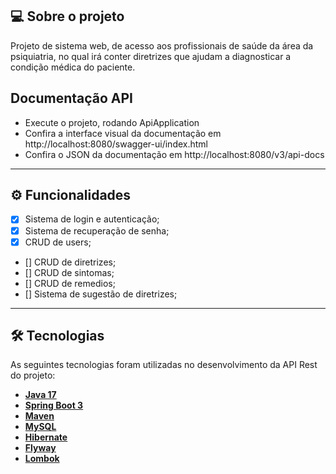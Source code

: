 ## 💻 Sobre o projeto

Projeto de sistema web, de acesso aos profissionais de saúde da área da psiquiatria, no qual irá conter diretrizes que ajudam a diagnosticar a condição
médica do paciente.

## Documentação API

- Execute o projeto, rodando ApiApplication
- Confira a interface visual da documentação em http://localhost:8080/swagger-ui/index.html
- Confira o JSON da documentação em http://localhost:8080/v3/api-docs

---

## ⚙️ Funcionalidades

- [x] Sistema de login e autenticação;
- [x] Sistema de recuperação de senha;
- [x] CRUD de users;
- [] CRUD de diretrizes;
- [] CRUD de sintomas;
- [] CRUD de remedios;
- [] Sistema de sugestão de diretrizes;

---

## 🛠 Tecnologias

As seguintes tecnologias foram utilizadas no desenvolvimento da API Rest do projeto:

- **[Java 17](https://www.oracle.com/java)**
- **[Spring Boot 3](https://spring.io/projects/spring-boot)**
- **[Maven](https://maven.apache.org)**
- **[MySQL](https://www.mysql.com)**
- **[Hibernate](https://hibernate.org)**
- **[Flyway](https://flywaydb.org)**
- **[Lombok](https://projectlombok.org)**